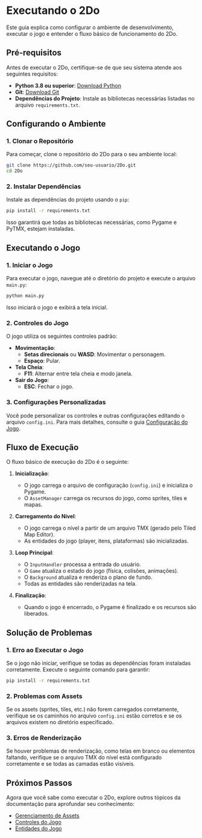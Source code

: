 # Executando o 2Do

Este guia explica como configurar o ambiente de desenvolvimento, executar o jogo e entender o fluxo básico de funcionamento do 2Do.

## Pré-requisitos

Antes de executar o 2Do, certifique-se de que seu sistema atende aos seguintes requisitos:

- **Python 3.8 ou superior**: [Download Python](https://www.python.org/downloads/)
- **Git**: [Download Git](https://git-scm.com/downloads)
- **Dependências do Projeto**: Instale as bibliotecas necessárias listadas no arquivo `requirements.txt`.

## Configurando o Ambiente

### 1. Clonar o Repositório

Para começar, clone o repositório do 2Do para o seu ambiente local:

```bash
git clone https://github.com/seu-usuario/2Do.git
cd 2Do
```

### 2. Instalar Dependências

Instale as dependências do projeto usando o `pip`:

```bash
pip install -r requirements.txt
```

Isso garantirá que todas as bibliotecas necessárias, como Pygame e PyTMX, estejam instaladas.

## Executando o Jogo

### 1. Iniciar o Jogo

Para executar o jogo, navegue até o diretório do projeto e execute o arquivo `main.py`:

```bash
python main.py
```

Isso iniciará o jogo e exibirá a tela inicial.

### 2. Controles do Jogo

O jogo utiliza os seguintes controles padrão:

- **Movimentação**:
  - **Setas direcionais** ou **WASD**: Movimentar o personagem.
  - **Espaço**: Pular.
- **Tela Cheia**:
  - **F11**: Alternar entre tela cheia e modo janela.
- **Sair do Jogo**:
  - **ESC**: Fechar o jogo.

### 3. Configurações Personalizadas

Você pode personalizar os controles e outras configurações editando o arquivo `config.ini`. Para mais detalhes, consulte o guia [Configuração do Jogo](configuracao.md).

## Fluxo de Execução

O fluxo básico de execução do 2Do é o seguinte:

1. **Inicialização**:
   - O jogo carrega o arquivo de configuração (`config.ini`) e inicializa o Pygame.
   - O `AssetManager` carrega os recursos do jogo, como sprites, tiles e mapas.

2. **Carregamento do Nível**:
   - O jogo carrega o nível a partir de um arquivo TMX (gerado pelo Tiled Map Editor).
   - As entidades do jogo (player, itens, plataformas) são inicializadas.

3. **Loop Principal**:
   - O `InputHandler` processa a entrada do usuário.
   - O `Game` atualiza o estado do jogo (física, colisões, animações).
   - O `Background` atualiza e renderiza o plano de fundo.
   - Todas as entidades são renderizadas na tela.

4. **Finalização**:
   - Quando o jogo é encerrado, o Pygame é finalizado e os recursos são liberados.

## Solução de Problemas

### 1. Erro ao Executar o Jogo

Se o jogo não iniciar, verifique se todas as dependências foram instaladas corretamente. Execute o seguinte comando para garantir:

```bash
pip install -r requirements.txt
```

### 2. Problemas com Assets

Se os assets (sprites, tiles, etc.) não forem carregados corretamente, verifique se os caminhos no arquivo `config.ini` estão corretos e se os arquivos existem no diretório especificado.

### 3. Erros de Renderização

Se houver problemas de renderização, como telas em branco ou elementos faltando, verifique se o arquivo TMX do nível está configurado corretamente e se todas as camadas estão visíveis.

## Próximos Passos

Agora que você sabe como executar o 2Do, explore outros tópicos da documentação para aprofundar seu conhecimento:

- [Gerenciamento de Assets](assets.md)
- [Controles do Jogo](controle.md)
- [Entidades do Jogo](entidades.md)